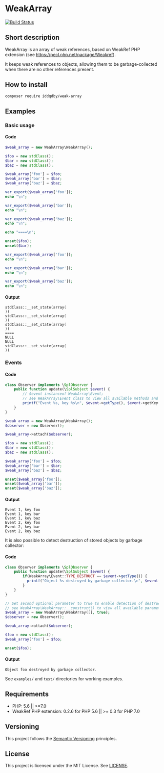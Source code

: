 # WeakArray

[![Build Status](https://travis-ci.org/iddqdby/weak-array.svg?branch=master)](https://travis-ci.org/iddqdby/weak-array)

## Short description

WeakArray is an array of weak references, based on WeakRef PHP extension (see https://pecl.php.net/package/Weakref).

It keeps weak references to objects, allowing them to be garbage-collected when there are no other references present.

## How to install

```sh
composer require iddqdby/weak-array
```

## Examples

### Basic usage

#### Code

```php
$weak_array = new WeakArray\WeakArray();

$foo = new stdClass();
$bar = new stdClass();
$baz = new stdClass();

$weak_array['foo'] = $foo;
$weak_array['bar'] = $bar;
$weak_array['baz'] = $baz;

var_export($weak_array['foo']);
echo "\n";

var_export($weak_array['bar']);
echo "\n";

var_export($weak_array['baz']);
echo "\n";

echo "====\n";

unset($foo);
unset($bar);

var_export($weak_array['foo']);
echo "\n";

var_export($weak_array['bar']);
echo "\n";

var_export($weak_array['baz']);
echo "\n";
```

#### Output

```
stdClass::__set_state(array(
))
stdClass::__set_state(array(
))
stdClass::__set_state(array(
))
====
NULL
NULL
stdClass::__set_state(array(
))
```

### Events

#### Code

```php
class Observer implements \SplObserver {
    public function update(\SplSubject $event) {
        // $event instanceof WeakArray\Event;
        // see WeakArray\Event class to view all available methods and Event::TYPE_* constants
        printf("Event %s, key %s\n", $event->getType(), $event->getKey());
    }
}

$weak_array = new WeakArray\WeakArray();
$observer = new Observer();

$weak_array->attach($observer);

$foo = new stdClass();
$bar = new stdClass();
$baz = new stdClass();

$weak_array['foo'] = $foo;
$weak_array['bar'] = $bar;
$weak_array['baz'] = $baz;

unset($weak_array['foo']);
unset($weak_array['bar']);
unset($weak_array['baz']);
```

#### Output

```
Event 1, key foo
Event 1, key bar
Event 1, key baz
Event 2, key foo
Event 2, key bar
Event 2, key baz
```

It is also possible to detect destruction of stored objects by garbage collector:

#### Code

```php
class Observer implements \SplObserver {
    public function update(\SplSubject $event) {
        if(WeakArray\Event::TYPE_DESTRUCT == $event->getType()) {
          printf("Object %s destroyed by garbage collector.\n", $event->getKey());
        }
    }
}

// Set second optional parameter to true to enable detection of destruction;
// see WeakArray\WeakArray::__construct() to view all available parameters
$weak_array = new WeakArray\WeakArray([], true);
$observer = new Observer();

$weak_array->attach($observer);

$foo = new stdClass();
$weak_array['foo'] = $foo;

unset($foo);
```

#### Output

```
Object foo destroyed by garbage collector.
```

See `examples/` and `test/` directories for working examples.

## Requirements

* PHP: 5.6 || >=7.0
* WeakRef PHP extension: 0.2.6 for PHP 5.6 || >= 0.3 for PHP 7.0

## Versioning

This project follows the [Semantic Versioning](http://semver.org/) principles.

## License

This project is licensed under the MIT License. See [LICENSE](LICENSE).
